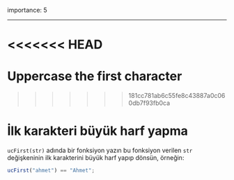 importance: 5

---

<<<<<<< HEAD
=======
# Uppercase the first character
>>>>>>> 181cc781ab6c55fe8c43887a0c060db7f93fb0ca

# İlk karakteri büyük harf yapma

`ucFirst(str)` adında bir fonksiyon yazın bu fonksiyon verilen `str` değişkeninin ilk karakterini büyük harf yapıp dönsün, örneğin:

```js
ucFirst("ahmet") == "Ahmet";
```
